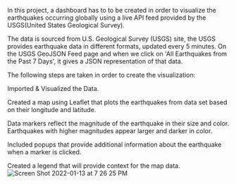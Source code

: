 In this project, a dashboard has to to be created in order to visualize the earthquakes occurring globally using a live API feed provided by the USGS(United States Geological Survey).

The data is sourced from U.S. Geological Survey (USGS) site, the USGS provides earthquake data in different formats, updated every 5 minutes. On the USGS GeoJSON Feed page and when we click on 'All Earthquakes from the Past 7 Days', it gives a JSON representation of that data.

The following steps are taken in order to create the visualization:

Imported & Visualized the Data.

Created a map using Leaflet that plots the earthquakes from data set based on their longitude and latitude.

Data markers reflect the magnitude of the earthquake in their size and color. Earthquakes with higher magnitudes appear larger and darker in color.

Included popups that provide additional information about the earthquake when a marker is clicked.

Created a legend that will provide context for the map data. 
![Screen Shot 2022-01-13 at 7 26 25 PM](https://user-images.githubusercontent.com/33403205/149430339-d609042e-cacc-4afe-a3ec-14e89a574d68.png)
